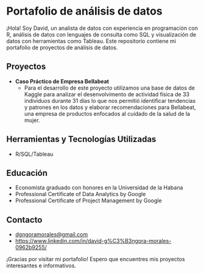 # Portafolio de análisis de datos

¡Hola! Soy David, un analista de datos con experiencia en programación con R, análisis de datos con lenguajes de consulta como SQL y visualización de datos con herramientas como Tableau. 
Este repositorio contiene mi portafolio de proyectos de análisis de datos.

## Proyectos

* **Caso Práctico de Empresa Bellabeat**
  * Para el desarrollo de este proyecto utilizamos una base de datos de Kaggle para analizar el desenvolvimento de actividad física de 33 individuos durante 31 días lo que nos permitió identificar tendencias y patrones en los datos y elaborar recomendaciones para Bellabeat, una empresa de productos enfocados al cuidado de la salud de la mujer.  
 
## Herramientas y Tecnologías Utilizadas

* R/SQL/Tableau


## Educación

* Economista graduado con honores en la Universidad de la Habana
* Professional Certificate of Data Analytics by Google
* Professional Certificate of Project Management by Google



## Contacto

* dgngoramorales@gmail.com
* https://www.linkedin.com/in/david-g%C3%B3ngora-morales-0962b9255/
  

¡Gracias por visitar mi portafolio! Espero que encuentres mis proyectos interesantes e informativos.
